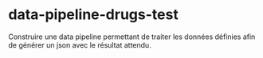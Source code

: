 # data-pipeline-drugs-test
Construire une data pipeline permettant de traiter les données définies afin de générer un json avec le résultat attendu.
